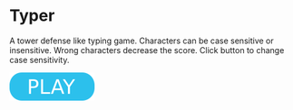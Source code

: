 # Typer

A tower defense like typing game. Characters can be case sensitive or insensitive. Wrong characters decrease the score. Click button to change case sensitivity.

[![button](play.png)](typer.html)
